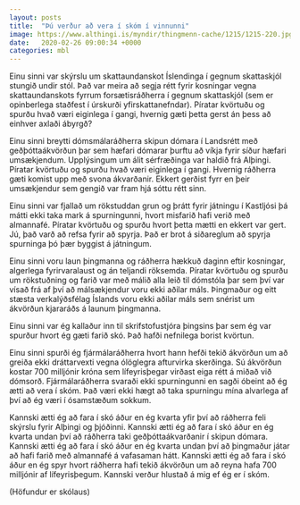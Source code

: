 ```yaml
---
layout: posts
title:  "Þú verður að vera í skóm í vinnunni"
image: https://www.althingi.is/myndir/thingmenn-cache/1215/1215-220.jpg
date:   2020-02-26 09:00:34 +0000
categories: mbl
---
```

Einu sinni var skýrslu um skattaundanskot Íslendinga í gegnum skattaskjól stungið undir stól. Það var meira að segja rétt fyrir kosningar vegna skattaundanskots fyrrum forsætisráðherra í gegnum skattaskjól (sem er opinberlega staðfest í úrskurði yfirskattanefndar). Píratar kvörtuðu og spurðu hvað væri eiginlega í gangi, hvernig gæti þetta gerst án þess að einhver axlaði ábyrgð?

Einu sinni breytti dómsmálaráðherra skipun dómara í Landsrétt með geðþóttaákvörðun þar sem hæfari dómarar þurftu að víkja fyrir síður hæfari umsækjendum. Upplýsingum um álit sérfræðinga var haldið frá Alþingi. Píratar kvörtuðu og spurðu hvað væri eiginlega í gangi. Hvernig ráðherra gæti komist upp með svona ákvarðanir. Ekkert gerðist fyrr en þeir umsækjendur sem gengið var fram hjá sóttu rétt sinn.

Einu sinni var fjallað um rökstuddan grun og þrátt fyrir játningu í Kastljósi þá mátti ekki taka mark á spurningunni, hvort misfarið hafi verið með almannafé. Píratar kvörtuðu og spurðu hvort þetta mætti en ekkert var gert. Jú, það varð að refsa fyrir að spyrja. Það er brot á siðareglum að spyrja spurninga þó þær byggist á játningum.

Einu sinni voru laun þingmanna og ráðherra hækkuð daginn eftir kosningar, algerlega fyrirvaralaust og án teljandi röksemda. Píratar kvörtuðu og spurðu um rökstuðning og farið var með málið alla leið til dómstóla þar sem því var vísað frá af því að málsækjendur voru ekki aðilar máls. Þingmaður og eitt stæsta verkalýðsfélag Íslands voru ekki aðilar máls sem snérist um ákvörðun kjararáðs á launum þingmanna. 

Einu sinni var ég kallaður inn til skrifstofustjóra þingsins þar sem ég var spurður hvort ég gæti farið skó. Það hafði nefnilega borist kvörtun.

Einu sinni spurði ég fjármálaráðherra hvort hann hefði tekið ákvörðun um að greiða ekki dráttarvexti vegna ólöglegra afturvirka skerðinga. Sú ákvörðun kostar 700 milljónir króna sem lífeyrisþegar virðast eiga rétt á miðað við dómsorð. Fjármálaráðherra svaraði ekki spurningunni en sagði óbeint að ég ætti að vera í skóm. Það væri ekki hægt að taka spurningu mína alvarlega af því að ég væri í ósamstæðum sokkum. 

Kannski ætti ég að fara í skó áður en ég kvarta yfir því að ráðherra feli skýrslu fyrir Alþingi og þjóðinni. Kannski ætti ég að fara í skó áður en ég kvarta undan því að ráðherra taki geðþóttaákvarðanir í skipun dómara. Kannski ætti ég að fara í skó áður en ég kvarta undan því að þingmaður játar að hafi farið með almannafé á vafasaman hátt. Kannski ætti ég að fara í skó áður en ég spyr hvort ráðherra hafi tekið ákvörðun um að reyna hafa 700 milljónir af lífeyrisþegum. Kannski verður hlustað á mig ef ég er í skóm.

(Höfundur er skólaus)